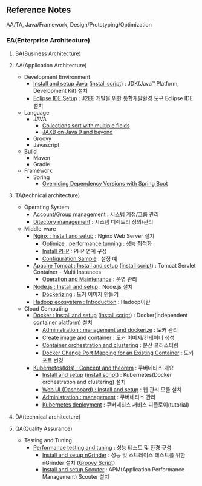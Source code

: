 ## Reference Notes
AA/TA, Java/Framework, Design/Prototyping/Optimization

### EA(Enterprise Architecture)

1. BA(Business Architecture)

2. AA(Application Architecture)
    * Development Environment
      + [Install and setup Java](AA/JDK/install.n.setup.md) ([install script](AA/JDK/install.n.setup.script.md)) : JDK(Java™ Platform, Development Kit) 설치
      + [Eclipse IDE Setup](eclipse.ide.setup.md) : J2EE 개발을 위한 통합개발환경 도구 Eclipse IDE 설치
    * Language
      + JAVA
        - [Collections.sort with multiple fields](AA/Java/collections.sort.sample.md)
        - [JAXB on Java 9 and beyond](AA/Java/jaxb.on.java.9.n.beyond.md)
      + Groovy
      + Javascript
    * Build
      + Maven
      + Gradle
    * Framework
      + Spring
        - [Overriding Dependency Versions with Spring Boot](AA/Framework/springboot.transitive.dependency.md)

3. TA(technical architecture)
    * Operating System
      + [Account/Group management](TA/system/management.account.n.group.md) : 시스템 계정/그룹 관리
      + [Ditectory management](TA/system/management.directory.md) : 시스템 디렉토리 정의/관리
    * Middle-ware
      + [Nginx : Install and setup](TA/nginx/install.n.setup.md) : Nginx Web Server 설치
        - [Optimize : performance tunning](TA/nginx/optimize.performance.tunning.md) : 성능 최적화
        - [Install PHP](TA/nginx/install.n.setup.php.md) : PHP 연계 구성
        - [Configuration Sample](TA/nginx/configuration.sample.md) : 설정 예
      + [Apache Tomcat : Install and setup](TA/apache.tomcat/install.n.setup.md) ([install script](TA/apache.tomcat/install.n.setup.script.md)) : Tomcat Servlet Container - Multi Instances
        - [Operation and Maintenance](TA/apache.tomcat/operation.n.maintenance.md) : 운영 관리
      + [Node.js : Install and setup](TA/node.js/install.n.setup.md) : Node.js 설치
        - [Dockerizing](TA/node.js/dockerizing.md) : 도커 이미지 만들기
      + [Hadoop ecosystem : Introduction](TA/hadoop/introduction.md) : Hadoop이란
    * Cloud Computing
      + [Docker : Install and setup](TA/cloud/docker/install.n.setup.md) ([install script](TA/cloud/docker/install.n.setup.script.md)) : Docker(independent container platform) 설치
        - [Administration : management and dockerize](TA/cloud/docker/administration.management.md) : 도커 관리
        - [Create image and container](TA/cloud/docker/create.image.n.container.md) : 도커 이미지/컨테이너 생성
        - [Container orchestration and clustering](TA/cloud/docker/orchestration.n.clustering.md) : 분산 클러스터링
        - [Docker Change Port Mapping for an Existing Container](TA/cloud/docker/change.port.mapping.md) : 도커 포트 변경
      + [Kubernetes(k8s) : Concept and theorem](TA/cloud/kubernetes/concept.theorem.md) : 쿠버네티스 개요
        - [Install and setup](TA/cloud/kubernetes/install.n.setup.md) ([install script](TA/cloud/kubernetes/install.n.setup.script.md)) : Kubernetes(Docker orchestration and clustering) 설치
        - [Web UI (Dashboard) : Install and setup](TA/cloud/kubernetes/install.n.setup.dashboard.md) : 웹 관리 모듈 설치
        - [Administration : management](TA/cloud/kubernetes/administration.management.md) : 쿠버네티스 관리
        - [Kubernetes deployment](TA/cloud/kubernetes/how.to.deployment.md) : 쿠버네티스 서비스 디플로이(tutorial)

4. DA(technical architecture)

5. QA(Quality Assurance)
    * Testing and Tuning
      + [Performance testing and tuning](QA/performance.testing.and.tuning.md) : 성능 테스트 및 환경 구성
        - [Install and setup nGrinder](QA/install.n.setup.ngrinder.md) : 성능 및 스트레이스 테스트를 위한 nGrinder 설치 ([Groovy Script](QA/ngrinder.groovy.script.md))
        - [Install and setup Scouter](QA/install.n.setup.scouter.md) : APM(Application Performance Management) Scouter 설치
